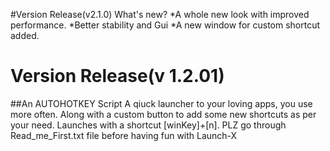 #Version Release(v2.1.0)
 What's new?
 *A whole new look with improved performance.
 *Better stability and Gui
 *A new window for custom shortcut added.


# Version Release(v 1.2.01)
##An AUTOHOTKEY Script
A qiuck launcher to your loving apps, you use more often.
Along with a custom button to add some new shortcuts as per your need.
Launches with a shortcut [winKey]+[n]. PLZ go through Read_me_First.txt file before having fun with Launch-X

